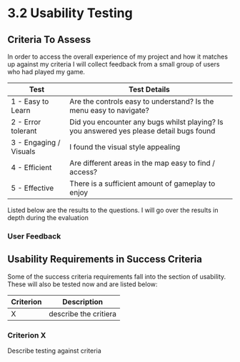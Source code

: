 # 3.2 Usability Testing

## Criteria To Assess

In order to access the overall experience of my project and how it matches up against my criteria I will collect feedback from a small group of users who had played my game.

| Test                   | Test Details                                                                            |
| ---------------------- | --------------------------------------------------------------------------------------- |
| 1 - Easy to Learn      | Are the controls easy to understand? Is the menu easy to navigate?                      |
| 2 - Error tolerant     | Did you encounter any bugs whilst playing? Is you answered yes please detail bugs found |
| 3 - Engaging / Visuals | I found the visual style appealing                                                      |
| 4 - Efficient          | Are different areas in the map easy to find / access?                                   |
| 5 - Effective          | There is a sufficient amount of gameplay to enjoy                                       |

Listed below are the results to the questions. I will go over the results in depth during the evaluation

### User Feedback

## Usability Requirements in Success Criteria

Some of the success criteria requirements fall into the section of usability. These will also be tested now and are listed below:

| Criterion | Description           |
| --------- | --------------------- |
| X         | describe the critiera |

### Criterion X

Describe testing against criteria
